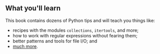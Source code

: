 ## What you'll learn

This book contains dozens of Python tips and will teach you things like:

 - recipes with the modules `collections`, `itertools`, and more;
 - how to work with regular expressions without fearing them;
 - better patterns and tools for file I/O; and
 - [much more](/drops?target=_blank#past-tips).
